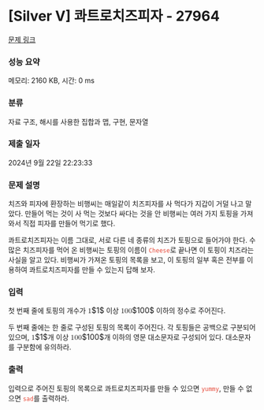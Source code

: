 # [Silver V] 콰트로치즈피자 - 27964 

[문제 링크](https://www.acmicpc.net/problem/27964) 

### 성능 요약

메모리: 2160 KB, 시간: 0 ms

### 분류

자료 구조, 해시를 사용한 집합과 맵, 구현, 문자열

### 제출 일자

2024년 9월 22일 22:23:33

### 문제 설명

<p>치즈와 피자에 환장하는 비행씨는 매일같이 치즈피자를 사 먹다가 지갑이 거덜 나고 말았다. 만들어 먹는 것이 사 먹는 것보다 싸다는 것을 안 비행씨는 여러 가지 토핑을 가져와서 직접 피자를 만들어 먹기로 했다.  </p>

<p>콰트로치즈피자는 이름 그대로, 서로 다른 네 종류의 치즈가 토핑으로 들어가야 한다. 수많은 치즈피자를 먹어 온 비행씨는 토핑의 이름이 <span style="color:#e74c3c;"><code>Cheese</code></span>로 끝나면 이 토핑이 치즈라는 사실을 알고 있다. 비행씨가 가져온 토핑의 목록을 보고, 이 토핑의 일부 혹은 전부를 이용하여 콰트로치즈피자를 만들 수 있는지 답해 보자.</p>

### 입력 

 <p>첫 번째 줄에 토핑의 개수가 <mjx-container class="MathJax" jax="CHTML" style="font-size: 109%; position: relative;"><mjx-math class="MJX-TEX" aria-hidden="true"><mjx-mn class="mjx-n"><mjx-c class="mjx-c31"></mjx-c></mjx-mn></mjx-math><mjx-assistive-mml unselectable="on" display="inline"><math xmlns="http://www.w3.org/1998/Math/MathML"><mn>1</mn></math></mjx-assistive-mml><span aria-hidden="true" class="no-mathjax mjx-copytext">$1$</span></mjx-container> 이상 <mjx-container class="MathJax" jax="CHTML" style="font-size: 109%; position: relative;"><mjx-math class="MJX-TEX" aria-hidden="true"><mjx-mn class="mjx-n"><mjx-c class="mjx-c31"></mjx-c><mjx-c class="mjx-c30"></mjx-c><mjx-c class="mjx-c30"></mjx-c></mjx-mn></mjx-math><mjx-assistive-mml unselectable="on" display="inline"><math xmlns="http://www.w3.org/1998/Math/MathML"><mn>100</mn></math></mjx-assistive-mml><span aria-hidden="true" class="no-mathjax mjx-copytext">$100$</span></mjx-container> 이하의 정수로 주어진다.</p>

<p>두 번째 줄에는 한 줄로 구성된 토핑의 목록이 주어진다. 각 토핑들은 공백으로 구분되어 있으며, <mjx-container class="MathJax" jax="CHTML" style="font-size: 109%; position: relative;"><mjx-math class="MJX-TEX" aria-hidden="true"><mjx-mn class="mjx-n"><mjx-c class="mjx-c31"></mjx-c></mjx-mn></mjx-math><mjx-assistive-mml unselectable="on" display="inline"><math xmlns="http://www.w3.org/1998/Math/MathML"><mn>1</mn></math></mjx-assistive-mml><span aria-hidden="true" class="no-mathjax mjx-copytext">$1$</span></mjx-container>개 이상 <mjx-container class="MathJax" jax="CHTML" style="font-size: 109%; position: relative;"><mjx-math class="MJX-TEX" aria-hidden="true"><mjx-mn class="mjx-n"><mjx-c class="mjx-c31"></mjx-c><mjx-c class="mjx-c30"></mjx-c><mjx-c class="mjx-c30"></mjx-c></mjx-mn></mjx-math><mjx-assistive-mml unselectable="on" display="inline"><math xmlns="http://www.w3.org/1998/Math/MathML"><mn>100</mn></math></mjx-assistive-mml><span aria-hidden="true" class="no-mathjax mjx-copytext">$100$</span></mjx-container>개 이하의 영문 대소문자로 구성되어 있다. 대소문자를 구분함에 유의하라.</p>

### 출력 

 <p>입력으로 주어진 토핑의 목록으로 콰트로치즈피자를 만들 수 있으면 <span style="color:#e74c3c;"><code>yummy</code></span>, 만들 수 없으면 <span style="color:#e74c3c;"><code>sad</code></span>를 출력하라.</p>

